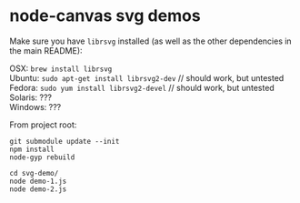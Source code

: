 # node-canvas svg demos

Make sure you have `librsvg` installed (as well as the other dependencies in the main README):

OSX: `brew install librsvg`  
Ubuntu: `sudo apt-get install librsvg2-dev` // should work, but untested  
Fedora: `sudo yum install librsvg2-devel` // should work, but untested  
Solaris: ???  
Windows: ???  


From project root:

```
git submodule update --init
npm install
node-gyp rebuild

cd svg-demo/
node demo-1.js
node demo-2.js
```
